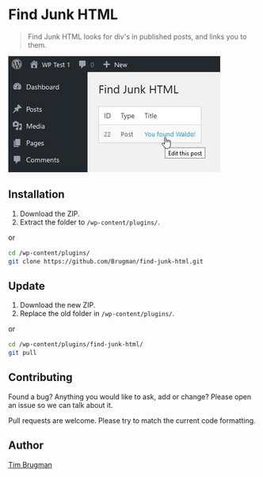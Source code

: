 # Find Junk HTML

> Find Junk HTML looks for div's in published posts, and links you to them.

![screenshot](/screenshot.jpg)

## Installation

1. Download the ZIP.
1. Extract the folder to `/wp-content/plugins/`.

or

```sh
cd /wp-content/plugins/
git clone https://github.com/Brugman/find-junk-html.git
```

## Update

1. Download the new ZIP.
1. Replace the old folder in `/wp-content/plugins/`.

or

```sh
cd /wp-content/plugins/find-junk-html/
git pull
```

## Contributing

Found a bug? Anything you would like to ask, add or change? Please open an issue so we can talk about it.

Pull requests are welcome. Please try to match the current code formatting.

## Author

[Tim Brugman](https://github.com/Brugman)

